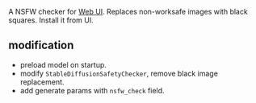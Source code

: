 A NSFW checker for [Web UI](https://github.com/AUTOMATIC1111/stable-diffusion-webui). Replaces non-worksafe images with black squares. Install it from UI.

## modification

- preload model on startup.
- modify `StableDiffusionSafetyChecker`, remove black image replacement.
- add generate params with `nsfw_check` field.
